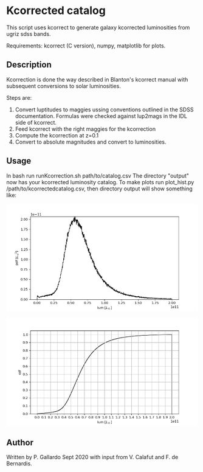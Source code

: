# Kcorrected catalog

This script uses kcorrect to generate galaxy kcorrected luminosities
from ugriz sdss bands.

Requirements: kcorrect (C version), numpy, matplotlib for plots.

## Description

Kcorrection is done the way described in Blanton's kcorrect manual with
subsequent conversions to solar luminosities.

Steps are:
1. Convert luptitudes to maggies ussing conventions outlined in the SDSS documentation. Formulas were checked against lup2mags in the IDL side of kcorrect.
2. Feed kcorrect with the right maggies for the kcorrection
3. Compute the kcorrection at z=0.1
4. Convert to absolute magnitudes and convert to luminosities.

## Usage
In bash run 
	runKcorrection.sh path/to/catalog.csv
The directory "output" now has your kcorrected luminosity catalog. To make plots run plot_hist.py /path/to/kcorrectedcatalog.csv, then directory output will show something like:

![pdf](output/lum_pdf.png)

![cdf](output/lum_cdf.png)

## Author
Written by P. Gallardo Sept 2020 with input from V. Calafut and F. de Bernardis.
